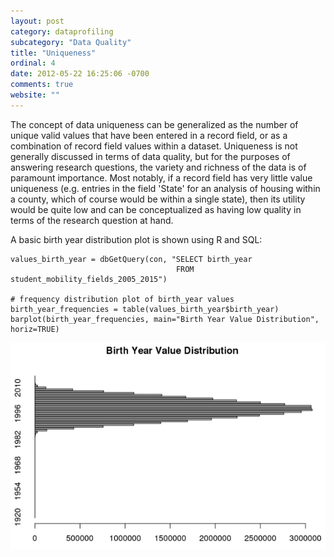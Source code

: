 ```yaml
---
layout: post
category: dataprofiling
subcategory: "Data Quality"
title: "Uniqueness"
ordinal: 4
date: 2012-05-22 16:25:06 -0700
comments: true
website: ""
---
```


The concept of data uniqueness can be generalized as the number of unique valid values that have been entered in a record field, or as a combination of record field values within a dataset. Uniqueness is not generally discussed in terms of data quality, but for the purposes of answering research questions, the variety and richness of the data is of paramount importance. Most notably, if a record field has very little value uniqueness (e.g. entries in the field 'State' for an analysis of housing within a county, which of course would be within a single state), then its utility would be quite low and can be conceptualized as having low quality in terms of the research question at hand.

A basic birth year distribution plot is shown using R and SQL:

    values_birth_year = dbGetQuery(con, "SELECT birth_year
                                         FROM student_mobility_fields_2005_2015")

    # frequency distribution plot of birth_year values
    birth_year_frequencies = table(values_birth_year$birth_year)
    barplot(birth_year_frequencies, main="Birth Year Value Distribution", horiz=TRUE)

<img src="/images/BirthYearFreqDist.png" style="border-width:0px;" />
